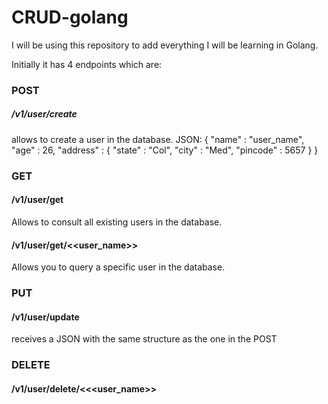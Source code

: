 # CRUD-golang

I will be using this repository to add everything I will be learning in Golang.

Initially it has 4 endpoints which are:

### POST
##### /v1/user/create
allows to create a user in the database.
JSON: 
{
    "name" : "user_name",
    "age" : 26,
    "address" : {
        "state" : "Col",
        "city" : "Med",
        "pincode" : 5657
    }
}

### GET
#### /v1/user/get
Allows to consult all existing users in the database.

#### /v1/user/get/<<user_name>>
Allows you to query a specific user in the database.

### PUT
#### /v1/user/update
receives a JSON with the same structure as the one in the POST

### DELETE
#### /v1/user/delete/<<<user_name>>
